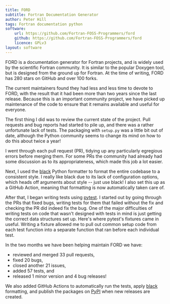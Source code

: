 ```yaml
---
title: FORD
subtitle: Fortran Documentation Generator
author: Peter Hill
tags: Fortran documentation python
software:
    url: https://github.com/Fortran-FOSS-Programmers/ford
    github: https://github.com/Fortran-FOSS-Programmers/ford
    licence: GPLv3
layout: software
---
```


FORD is a documentation generator for Fortran projects, and is widely
used by the scientific Fortran community. It is similar to the popular
Doxygen tool, but is designed from the ground up for Fortran. At the
time of writing, FORD has 280 stars on GitHub and over 100 forks.

The current maintainers found they had less and less time to devote to
FORD, with the result that it had been more than two years since the
last release. Because this is an important community project, we have
picked up maintenance of the code to ensure that it remains available
and useful for everyone.

The first thing I did was to review the current state of the
project. Pull requests and bug reports had started to pile up, and
there was a rather unfortunate lack of tests. The packaging with
`setup.py` was a little bit out of date, although the Python community
seems to change its mind on how to do this about twice a year!

I went through each pull request (PR), tidying up any particularly
egregious errors before merging them. For some PRs the community had
already had some discussion as to its appropriateness, which made this
job a lot easier.

Next, I used the [black](https://black.readthedocs.io/en/stable/)
Python formatter to format the entire codebase to a consistent
style. I really like black due to its lack of configuration options,
which heads off arguments about style -- just use black! I also set
this up as a GitHub Action, meaning that formatting is now
automatically taken care of.

After that, I began writing tests using
[pytest](https://docs.pytest.org/). I started out by going through the
PRs that fixed bugs, writing tests for them that failed without the
fix and checking the PR did indeed fix the bug. One of the major
difficulties of writing tests on code that wasn't designed with tests
in mind is just getting the correct data structures set up. Here's
where pytest's fixtures came in useful. Writing a fixture allowed me
to pull out common setup code from each test function into a separate
function that ran before each individual test.

In the two months we have been helping maintain FORD we have:

- reviewed and merged 33 pull requests,
- fixed 20 bugs,
- closed another 21 issues,
- added 57 tests, and
- released 1 minor version and 4 bug releases!

We also added GitHub Actions to automatically run the tests, apply
[black](https://black.readthedocs.io/en/stable/) formatting, and
publish the packages on [PyPI](https://pypi.org) when new releases are
created.
